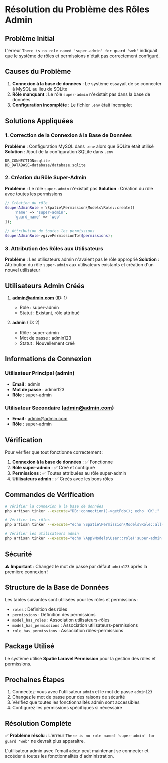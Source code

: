 # Résolution du Problème des Rôles Admin

## Problème Initial

L'erreur `There is no role named 'super-admin' for guard 'web'` indiquait que le système de rôles et permissions n'était pas correctement configuré.

## Causes du Problème

1. **Connexion à la base de données** : Le système essayait de se connecter à MySQL au lieu de SQLite
2. **Rôle manquant** : Le rôle `super-admin` n'existait pas dans la base de données
3. **Configuration incomplète** : Le fichier `.env` était incomplet

## Solutions Appliquées

### 1. Correction de la Connexion à la Base de Données

**Problème** : Configuration MySQL dans `.env` alors que SQLite était utilisé
**Solution** : Ajout de la configuration SQLite dans `.env`

```env
DB_CONNECTION=sqlite
DB_DATABASE=database/database.sqlite
```

### 2. Création du Rôle Super-Admin

**Problème** : Le rôle `super-admin` n'existait pas
**Solution** : Création du rôle avec toutes les permissions

```php
// Création du rôle
$superAdminRole = \Spatie\Permission\Models\Role::create([
    'name' => 'super-admin',
    'guard_name' => 'web'
]);

// Attribution de toutes les permissions
$superAdminRole->givePermissionTo($permissions);
```

### 3. Attribution des Rôles aux Utilisateurs

**Problème** : Les utilisateurs admin n'avaient pas le rôle approprié
**Solution** : Attribution du rôle `super-admin` aux utilisateurs existants et création d'un nouvel utilisateur

## Utilisateurs Admin Créés

1. **admin@admin.com** (ID: 1)
   - Rôle : super-admin
   - Statut : Existant, rôle attribué

2. **admin** (ID: 2)
   - Rôle : super-admin
   - Mot de passe : admin123
   - Statut : Nouvellement créé

## Informations de Connexion

### Utilisateur Principal (admin)
- **Email** : admin
- **Mot de passe** : admin123
- **Rôle** : super-admin

### Utilisateur Secondaire (admin@admin.com)
- **Email** : admin@admin.com
- **Rôle** : super-admin

## Vérification

Pour vérifier que tout fonctionne correctement :

1. **Connexion à la base de données** : ✅ Fonctionne
2. **Rôle super-admin** : ✅ Créé et configuré
3. **Permissions** : ✅ Toutes attribuées au rôle super-admin
4. **Utilisateurs admin** : ✅ Créés avec les bons rôles

## Commandes de Vérification

```bash
# Vérifier la connexion à la base de données
php artisan tinker --execute="DB::connection()->getPdo(); echo 'OK';"

# Vérifier les rôles
php artisan tinker --execute="echo \Spatie\Permission\Models\Role::all()->pluck('name');"

# Vérifier les utilisateurs admin
php artisan tinker --execute="echo \App\Models\User::role('super-admin')->pluck('email');"
```

## Sécurité

⚠️ **Important** : Changez le mot de passe par défaut `admin123` après la première connexion !

## Structure de la Base de Données

Les tables suivantes sont utilisées pour les rôles et permissions :

- `roles` : Définition des rôles
- `permissions` : Définition des permissions
- `model_has_roles` : Association utilisateurs-rôles
- `model_has_permissions` : Association utilisateurs-permissions
- `role_has_permissions` : Association rôles-permissions

## Package Utilisé

Le système utilise **Spatie Laravel Permission** pour la gestion des rôles et permissions.

## Prochaines Étapes

1. Connectez-vous avec l'utilisateur `admin` et le mot de passe `admin123`
2. Changez le mot de passe pour des raisons de sécurité
3. Vérifiez que toutes les fonctionnalités admin sont accessibles
4. Configurez les permissions spécifiques si nécessaire

## Résolution Complète

✅ **Problème résolu** : L'erreur `There is no role named 'super-admin' for guard 'web'` ne devrait plus apparaître.

L'utilisateur admin avec l'email `admin` peut maintenant se connecter et accéder à toutes les fonctionnalités d'administration. 